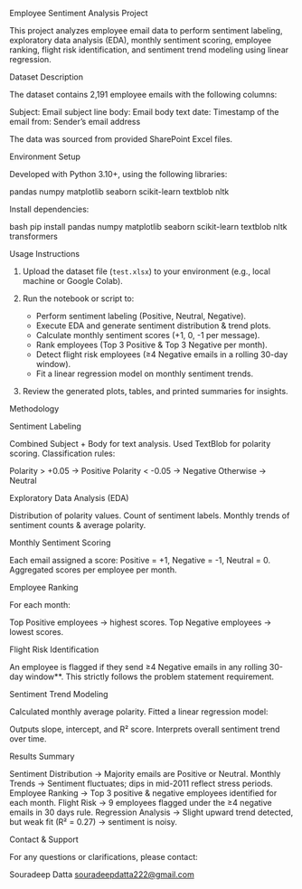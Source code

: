 Employee Sentiment Analysis Project

This project analyzes employee email data to perform sentiment labeling, exploratory data analysis (EDA), monthly sentiment scoring, employee ranking, flight risk identification, and sentiment trend modeling using linear regression.



  Dataset Description

The dataset contains 2,191 employee emails with the following columns:

Subject: Email subject line
body: Email body text
date: Timestamp of the email
from: Sender’s email address

The data was sourced from provided SharePoint Excel files.



 Environment Setup

Developed with Python 3.10+, using the following libraries:

pandas
numpy
matplotlib
seaborn
scikit-learn
textblob
nltk

Install dependencies:

bash
pip install pandas numpy matplotlib seaborn scikit-learn textblob nltk transformers




 Usage Instructions

1. Upload the dataset file (`test.xlsx`) to your environment (e.g., local machine or Google Colab).
2. Run the notebook or script to:

   * Perform sentiment labeling (Positive, Neutral, Negative).
   * Execute EDA and generate sentiment distribution & trend plots.
   * Calculate monthly sentiment scores (+1, 0, -1 per message).
   * Rank employees (Top 3 Positive & Top 3 Negative per month).
   * Detect flight risk employees (≥4 Negative emails in a rolling 30-day window).
   * Fit a linear regression model on monthly sentiment trends.
3. Review the generated plots, tables, and printed summaries for insights.



Methodology

Sentiment Labeling

Combined Subject + Body for text analysis.
Used TextBlob for polarity scoring.
Classification rules:

   Polarity > +0.05 → Positive
   Polarity < -0.05 → Negative
   Otherwise → Neutral

 Exploratory Data Analysis (EDA)

 Distribution of polarity values.
 Count of sentiment labels.
 Monthly trends of sentiment counts & average polarity.

 Monthly Sentiment Scoring

 Each email assigned a score: Positive = +1, Negative = -1, Neutral = 0.
 Aggregated scores per employee per month.

 Employee Ranking

 For each month:

   Top  Positive employees → highest scores.
   Top  Negative employees → lowest scores.

 Flight Risk Identification

 An employee is flagged if they send ≥4 Negative emails in any rolling 30-day window**.
 This strictly follows the problem statement requirement.

 Sentiment Trend Modeling

 Calculated monthly average polarity.
 Fitted a linear regression model:

   Outputs slope, intercept, and R² score.
   Interprets overall sentiment trend over time.



 Results Summary

 Sentiment Distribution → Majority emails are Positive or Neutral.
 Monthly Trends → Sentiment fluctuates; dips in mid-2011 reflect stress periods.
 Employee Ranking → Top 3 positive & negative employees identified for each month.
 Flight Risk → 9 employees flagged under the ≥4 negative emails in 30 days rule.
 Regression Analysis → Slight upward trend detected, but weak fit (R² = 0.27) → sentiment is noisy.


 Contact & Support

For any questions or clarifications, please contact:

Souradeep Datta
 [souradeepdatta222@gmail.com](mailto:souradeepdatta222@gmail.com)


